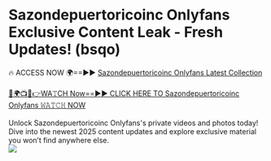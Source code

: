 # Sazondepuertoricoinc Onlyfans Exclusive Content Leak - Fresh Updates! (bsqo)

🔥 ACCESS NOW 🌍==►► <a href="https://tinyurl.com/kvy9nzfs" rel="nofollow">Sazondepuertoricoinc Onlyfans Latest Collection</a>
<br><br>
[🔴🌍📺📱👉WA𝚃CH Now==►► CLICK HERE TO Sazondepuertoricoinc Onlyfans 𝚆𝙰𝚃𝙲𝙷 NOW](https://tinyurl.com/kvy9nzfs)
<br><br>
Unlock Sazondepuertoricoinc Onlyfans's private videos and photos today! Dive into the newest 2025 content updates and explore exclusive material you won’t find anywhere else.
<br>
<a href="https://tinyurl.com/kvy9nzfs" rel="nofollow" data-target="animated-image.originalLink"><img src="https://camo.githubusercontent.com/8a4f000d20f83aca3bf7ec5f350d767afa0574a8a352519fd8cfa583a6f93a33/68747470733a2f2f692e696d6775722e636f6d2f644a486b345a712e676966" data-canonical-src="https://i.imgur.com/dJHk4Zq.gif" style="max-width: 100%; display: inline-block;" data-target="animated-image.originalImage"></a>
<br>
